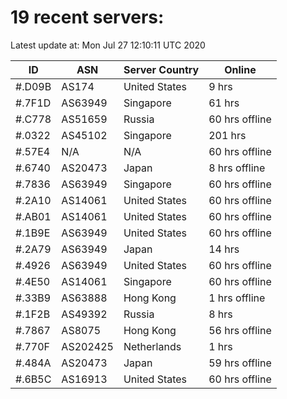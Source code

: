 # 19 recent servers:

Latest update at: Mon Jul 27 12:10:11 UTC 2020

| ID | ASN | Server Country | Online |
| -- | --- | -------------- | ------ |
| #.D09B | AS174 | United States | 9 hrs |
| #.7F1D | AS63949 | Singapore | 61 hrs |
| #.C778 | AS51659 | Russia | 60 hrs offline |
| #.0322 | AS45102 | Singapore | 201 hrs |
| #.57E4 | N/A | N/A | 60 hrs offline |
| #.6740 | AS20473 | Japan | 8 hrs offline |
| #.7836 | AS63949 | Singapore | 60 hrs offline |
| #.2A10 | AS14061 | United States | 60 hrs offline |
| #.AB01 | AS14061 | United States | 60 hrs offline |
| #.1B9E | AS63949 | United States | 60 hrs offline |
| #.2A79 | AS63949 | Japan | 14 hrs |
| #.4926 | AS63949 | United States | 60 hrs offline |
| #.4E50 | AS14061 | Singapore | 60 hrs offline |
| #.33B9 | AS63888 | Hong Kong | 1 hrs offline |
| #.1F2B | AS49392 | Russia | 8 hrs |
| #.7867 | AS8075 | Hong Kong | 56 hrs offline |
| #.770F | AS202425 | Netherlands | 1 hrs |
| #.484A | AS20473 | Japan | 59 hrs offline |
| #.6B5C | AS16913 | United States | 60 hrs offline |

